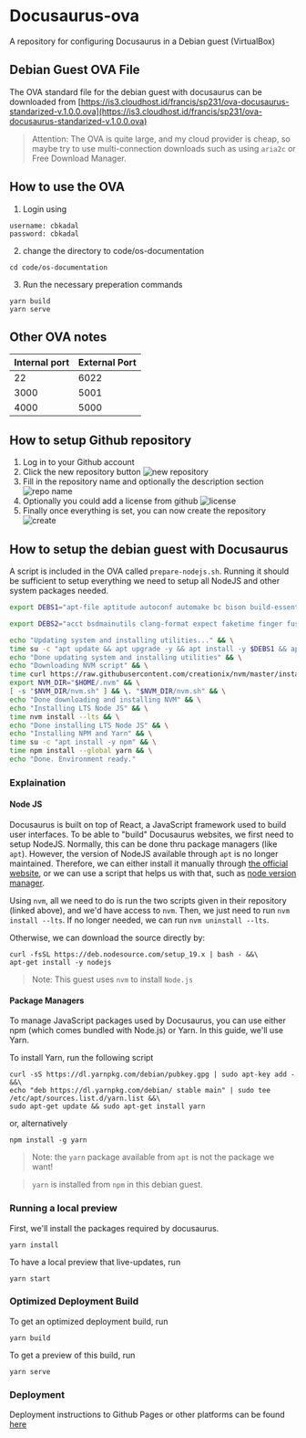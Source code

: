 # Docusaurus-ova
A repository for configuring Docusaurus in a Debian guest (VirtualBox)

## Debian Guest OVA File
The OVA standard file for the debian guest with docusaurus can be downloaded from
[https://is3.cloudhost.id/francis/sp231/ova-docusaurus-standarized-v.1.0.0.ova](https://is3.cloudhost.id/francis/sp231/ova-docusaurus-standarized-v.1.0.0.ova)

> Attention: The OVA is quite large, and my cloud provider is cheap, so maybe try to use multi-connection downloads such as using `aria2c` or Free Download Manager.

## How to use the OVA
1. Login using 
```
username: cbkadal
password: cbkadal
```
2. change the directory to code/os-documentation
```
cd code/os-documentation
```
3. Run the necessary preperation commands
```
yarn build
yarn serve
```

## Other OVA notes
| Internal port | External Port |
|---|---|
|22|6022|
|3000|5001|
|4000|5000|

## How to setup Github repository
1. Log in to your Github account
2. Click the new repository button
![new repository](/img/new-repository.png)
3. Fill in the repository name and optionally the description section
![repo name](/img/name-desc.png)
4. Optionally you could add a license from github
![license](/img/license.png)
5. Finally once everything is set, you can now create the repository
![create](/img/create.png)

## How to setup the debian guest with Docusaurus
A script is included in the OVA called `prepare-nodejs.sh`. Running it should be sufficient to setup everything we need to setup all NodeJS and other system packages needed.

```bash
export DEBS1="apt-file aptitude autoconf automake bc bison build-essential cowsay curl dateutils dos2unix fail2ban flex gawk gettext git git-flow gnupg gnupg-agent libacl1-dev libcap-dev libelf-dev liblocale-msgfmt-perl libncurses-dev libseccomp-dev libselinux1-dev libssl-dev locales-all manpages-dev net-tools parted python-is-python3 rsync sysstat sysvbanner texinfo unzip vim x11-apps"

export DEBS2="acct bsdmainutils clang-format expect faketime finger fuse kmod libc6-dev libfuse-dev lynx pkg-config sudo tmux util-linux"

echo "Updating system and installing utilities..." && \
time su -c "apt update && apt upgrade -y && apt install -y $DEBS1 && apt install -y $DEBS2 && apt install -y coreutils" && \
echo "Done updating system and installing utilities" && \
echo "Downloading NVM script" && \
time curl https://raw.githubusercontent.com/creationix/nvm/master/install.sh | bash && \
export NVM_DIR="$HOME/.nvm" && \
[ -s "$NVM_DIR/nvm.sh" ] && \. "$NVM_DIR/nvm.sh" && \
echo "Done downloading and installing NVM" && \
echo "Installing LTS Node JS" && \
time nvm install --lts && \
echo "Done installing LTS Node JS" && \
echo "Installing NPM and Yarn" && \
time su -c "apt install -y npm" && \
time npm install --global yarn && \
echo "Done. Environment ready."
```

### Explaination

#### Node JS
Docusaurus is built on top of React, a JavaScript framework used to build user interfaces. 
To be able to "build" Docusaurus websites, we first need to setup NodeJS.
Normally, this can be done thru package managers (like `apt`). However, the version of NodeJS available through `apt` is no longer maintained. Therefore, we can either install it manually through [the official website](https://nodejs.org/en/download), or we can use a script that helps us with that, such as [node version manager](https://github.com/nvm-sh/nvm#install--update-script).

Using `nvm`, all we need to do is run the two scripts given in their repository (linked above), and we'd have access to `nvm`. Then, we just need to run `nvm install --lts`. If no longer needed, we can run `nvm uninstall --lts`.

Otherwise, we can download the source directly by:
```
curl -fsSL https://deb.nodesource.com/setup_19.x | bash - &&\
apt-get install -y nodejs
```

>Note: This guest uses `nvm` to install `Node.js`

#### Package Managers
To manage JavaScript packages used by Docusaurus, you can use either npm (which comes bundled with Node.js) or Yarn. In this guide, we'll use Yarn. 

To install Yarn, run the following script
```
curl -sS https://dl.yarnpkg.com/debian/pubkey.gpg | sudo apt-key add - &&\
echo "deb https://dl.yarnpkg.com/debian/ stable main" | sudo tee /etc/apt/sources.list.d/yarn.list &&\
sudo apt-get update && sudo apt-get install yarn
```
or, alternatively
```
npm install -g yarn
```
> Note: the `yarn` package available from `apt` is not the package we want!

> `yarn` is installed from `npm` in this debian guest.

### Running a local preview
First, we'll install the packages required by docusaurus.
```
yarn install
```
To have a local preview that live-updates, run
```
yarn start
```

### Optimized Deployment Build
To get an optimized deployment build, run
```
yarn build
```
To get a preview of this build, run
```
yarn serve
```

### Deployment
Deployment instructions to Github Pages or other platforms can be found [here](https://docusaurus.io/docs/deployment)
